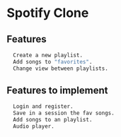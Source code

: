 # Spotify Clone

## Features 

```bash
  Create a new playlist.
  Add songs to "favorites".
  Change view between playlists.
```

## Features to implement

```bash
  Login and register.
  Save in a session the fav songs.
  Add songs to an playlist.
  Audio player.
```
